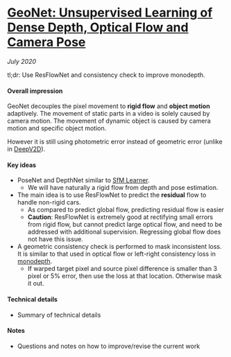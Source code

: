 # [GeoNet: Unsupervised Learning of Dense Depth, Optical Flow and Camera Pose](https://arxiv.org/abs/1803.02276)

_July 2020_

tl;dr: Use ResFlowNet and consistency check to improve monodepth.

#### Overall impression
GeoNet decouples the pixel movement to **rigid flow** and **object motion** adaptively. The movement of static parts in a video is solely caused by camera motion. The movement of dynamic object is caused by camera motion and specific object motion.

However it is still using photometric error instead of geometric error (unlike in [DeepV2D](deepv2d.md)).

#### Key ideas
- PoseNet and DepthNet similar to [SfM Learner](sfm_learner.md).
	- We will have naturally a rigid flow from depth and pose estimation. 
- The main idea is to use ResFlowNet to predict the **residual** flow to handle non-rigid cars. 
	- As compared to predict global flow, predicting residual flow is easier
	- **Caution**: ResFlowNet is extremely good at rectifying small errors from rigid flow, but cannot predict large optical flow, and need to be addressed with additional supervision. Regressing global flow does not have this issue.
- A geometric consistency check is performed to mask inconsistent loss. It is similar to that used in optical flow or left-right consistency loss in [monodepth](monodepth.md).
	- If warped target pixel and source pixel difference is smaller than 3 pixel or 5% error, then use the loss at that location. Otherwise mask it out.

#### Technical details
- Summary of technical details

#### Notes
- Questions and notes on how to improve/revise the current work  

